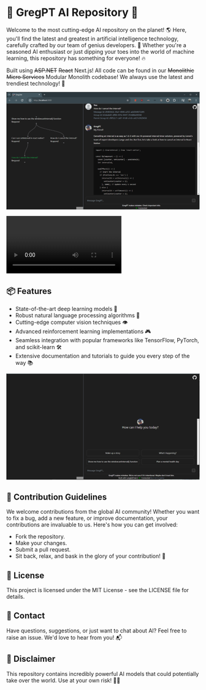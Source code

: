# 🚀 GregPT AI Repository 🤖

Welcome to the most cutting-edge AI repository on the planet! 🌎 Here, you'll find the latest and greatest in artificial intelligence technology, carefully crafted by our team of genius developers. 💯 Whether you're a seasoned AI enthusiast or just dipping your toes into the world of machine learning, this repository has something for everyone! 🔥

Built using ~~ASP.NET~~ ~~React~~ Next.js! All code can be found in our ~~Monolithic~~ ~~Micro Services~~ Modular Monolith codebase! We always use the latest and trendiest technology! 💪

![Greg Bot Flow Chat](/design/screenshots/capture.png?raw=true "Greg Bot Empty Chat")

![Watch Greg Bot in Action!](/design/screenshots/GregBotConversation.webm?raw=true "Watch Greg Bot in Action!")

## 📦 Features

- State-of-the-art deep learning models 🧠
- Robust natural language processing algorithms 💬
- Cutting-edge computer vision techniques 👁️
- Advanced reinforcement learning implementations 🎮
- Seamless integration with popular frameworks like TensorFlow, PyTorch, and scikit-learn 🛠️
- Extensive documentation and tutorials to guide you every step of the way 📚

![Greg Bot Empty Chat](/design/screenshots/initial.png?raw=true "Greg Bot Empty Chat")

## 🌟 Contribution Guidelines

We welcome contributions from the global AI community! Whether you want to fix a bug, add a new feature, or improve documentation, your contributions are invaluable to us. Here's how you can get involved:

- Fork the repository.
- Make your changes.
- Submit a pull request.
- Sit back, relax, and bask in the glory of your contribution! 🎉

## 📝 License

This project is licensed under the MIT License - see the LICENSE file for details.

## 📧 Contact

Have questions, suggestions, or just want to chat about AI? Feel free to raise an issue. We'd love to hear from you! 📬

## 🚨 Disclaimer

This repository contains incredibly powerful AI models that could potentially take over the world. Use at your own risk! 🤖🔥
